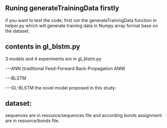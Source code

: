 

## Runing generateTrainingData firstly


if you want to test the code, first run the generateTrainingData function in helper.py which will generate training data in Numpy 
array format base on the dataset. 


## contents in gl_blstm.py
  3 models and 4 experiments are in gl_blstm.py

  ---ANN (traditional Feed-Forward Back-Propagation ANN)
  
  ---BLSTM
  
  ---GL-BLSTM the novel model proposed in this study: 
  

## dataset:
sequences are in resource/sequences file and according bonds assignment are in resource/bonds file.




